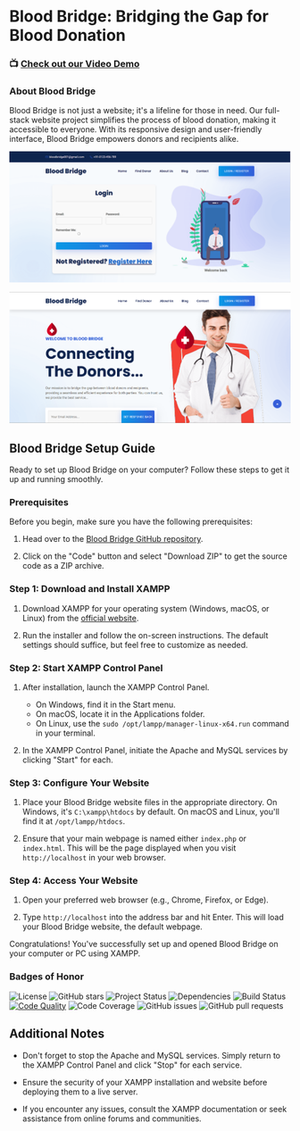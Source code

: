 # Blood Bridge: Bridging the Gap for Blood Donation

### 📺 [Check out our Video Demo](https://www.youtube.com/watch?v=3VZnSMy5QFg)

### About Blood Bridge

Blood Bridge is not just a website; it's a lifeline for those in need. Our full-stack website project simplifies the process of blood donation, making it accessible to everyone. With its responsive design and user-friendly interface, Blood Bridge empowers donors and recipients alike.

![Login Page](./assets/images/sc1.png)

![Home Page](./assets/images/sc2.png)

## Blood Bridge Setup Guide

Ready to set up Blood Bridge on your computer? Follow these steps to get it up and running smoothly.

### Prerequisites

Before you begin, make sure you have the following prerequisites:

1. Head over to the [Blood Bridge GitHub repository](https://github.com/qaidjoharj53/Blood-Bridge).

2. Click on the "Code" button and select "Download ZIP" to get the source code as a ZIP archive.

### Step 1: Download and Install XAMPP

1. Download XAMPP for your operating system (Windows, macOS, or Linux) from the [official website](https://www.apachefriends.org/index.html).

2. Run the installer and follow the on-screen instructions. The default settings should suffice, but feel free to customize as needed.

### Step 2: Start XAMPP Control Panel

1. After installation, launch the XAMPP Control Panel.

   - On Windows, find it in the Start menu.
   - On macOS, locate it in the Applications folder.
   - On Linux, use the `sudo /opt/lampp/manager-linux-x64.run` command in your terminal.

2. In the XAMPP Control Panel, initiate the Apache and MySQL services by clicking "Start" for each.

### Step 3: Configure Your Website

1. Place your Blood Bridge website files in the appropriate directory. On Windows, it's `C:\xampp\htdocs` by default. On macOS and Linux, you'll find it at `/opt/lampp/htdocs`.

2. Ensure that your main webpage is named either `index.php` or `index.html`. This will be the page displayed when you visit `http://localhost` in your web browser.

### Step 4: Access Your Website

1. Open your preferred web browser (e.g., Chrome, Firefox, or Edge).

2. Type `http://localhost` into the address bar and hit Enter. This will load your Blood Bridge website, the default webpage.

Congratulations! You've successfully set up and opened Blood Bridge on your computer or PC using XAMPP.

### Badges of Honor

![License](https://img.shields.io/github/license/qaidjoharj53/Blood-Bridge)
![GitHub stars](https://img.shields.io/github/stars/qaidjoharj53/Blood-Bridge)
![Project Status](https://img.shields.io/badge/status-active-brightgreen)
![Dependencies](https://img.shields.io/badge/dependencies-up%20to%20date-brightgreen)
![Build Status](https://img.shields.io/travis/qaidjoharj53/Blood-Bridge)
[![Code Quality](https://img.shields.io/codeclimate/maintainability/qaidjoharj53/Blood-Bridge)](https://codeclimate.com/github/qaidjoharj53/Blood-Bridge)
![Code Coverage](https://img.shields.io/codecov/c/github/qaidjoharj53/Blood-Bridge)
![GitHub issues](https://img.shields.io/github/issues-raw/qaidjoharj53/Blood-Bridge)
![GitHub pull requests](https://img.shields.io/github/issues-pr-raw/qaidjoharj53/Blood-Bridge)

## Additional Notes

- Don't forget to stop the Apache and MySQL services. Simply return to the XAMPP Control Panel and click "Stop" for each service.

- Ensure the security of your XAMPP installation and website before deploying them to a live server.

- If you encounter any issues, consult the XAMPP documentation or seek assistance from online forums and communities.
